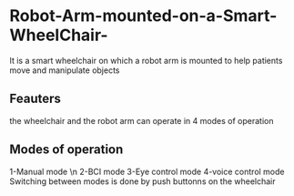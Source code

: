 # Robot-Arm-mounted-on-a-Smart-WheelChair-
It is a smart wheelchair on which a robot arm is mounted to help patients move and manipulate objects
## Feauters
the wheelchair and the robot arm can operate in 4 modes of operation 
## Modes of operation
1-Manual mode \n
2-BCI mode
3-Eye control mode
4-voice control mode
Switching between modes is done by push buttonns on the wheelchair
